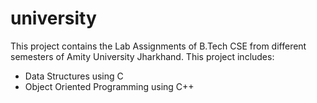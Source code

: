 # university
This project contains the Lab Assignments of B.Tech CSE from different semesters of Amity University Jharkhand.
This project includes:
* Data Structures using C
* Object Oriented Programming using C++
